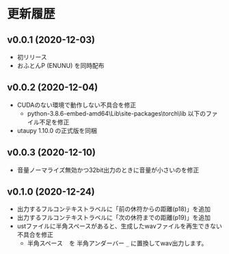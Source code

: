 # 更新履歴

## v0.0.1 (2020-12-03)

- 初リリース
- おふとんP (ENUNU) を同時配布

## v0.0.2 (2020-12-04)

- CUDAのない環境で動作しない不具合を修正
  - python-3.8.6-embed-amd64\Lib\site-packages\torch\lib 以下のファイル不足を修正
- utaupy 1.10.0 の正式版を同梱

## v0.0.3 (2020-12-10)

- 音量ノーマライズ無効かつ32bit出力のときに音量が小さいのを修正

## v0.1.0 (2020-12-24)

- 出力するフルコンテキストラベルに「前の休符からの距離(p18)」を追加
- 出力するフルコンテキストラベルに「次の休符までの距離(p19)」を追加
- ustファイルに半角スペースがあると、生成したwavファイルを再生できない不具合を修正
  - 半角スペース ` ` を 半角アンダーバー `_` に置換してwav出力します。

